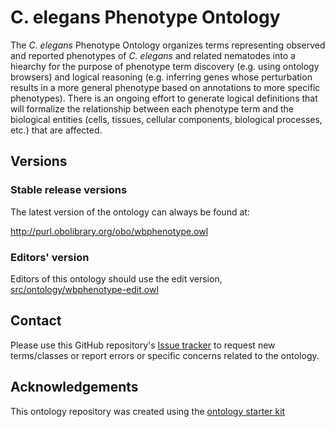 <!-- [![Build Status](https://travis-ci.org/obophenotype/c-elegans-phenotype-ontology.svg?branch=master)](https://travis-ci.org/obophenotype/c-elegans-phenotype-ontology)
[![DOI](https://zenodo.org/badge/13996/obophenotype/c-elegans-phenotype-ontology.svg)](https://zenodo.org/badge/latestdoi/13996/obophenotype/c-elegans-phenotype-ontology) -->

# C. elegans Phenotype Ontology

The _C. elegans_ Phenotype Ontology organizes terms representing observed and reported phenotypes of _C. elegans_ and related nematodes into a hiearchy for the purpose of phenotype term discovery (e.g. using ontology browsers) and logical reasoning (e.g. inferring genes whose perturbation results in a more general phenotype based on annotations to more specific phenotypes). There is an ongoing effort to generate logical definitions that will formalize the relationship between each phenotype term and the biological entities (cells, tissues, cellular components, biological processes, etc.) that are affected.

## Versions

### Stable release versions

The latest version of the ontology can always be found at:

http://purl.obolibrary.org/obo/wbphenotype.owl

### Editors' version

Editors of this ontology should use the edit version, [src/ontology/wbphenotype-edit.owl](src/ontology/wbphenotype-edit.owl)

## Contact

Please use this GitHub repository's [Issue tracker](https://github.com/obophenotype/c-elegans-phenotype-ontology/issues) to request new terms/classes or report errors or specific concerns related to the ontology.

## Acknowledgements

This ontology repository was created using the [ontology starter kit](https://github.com/INCATools/ontology-starter-kit)
